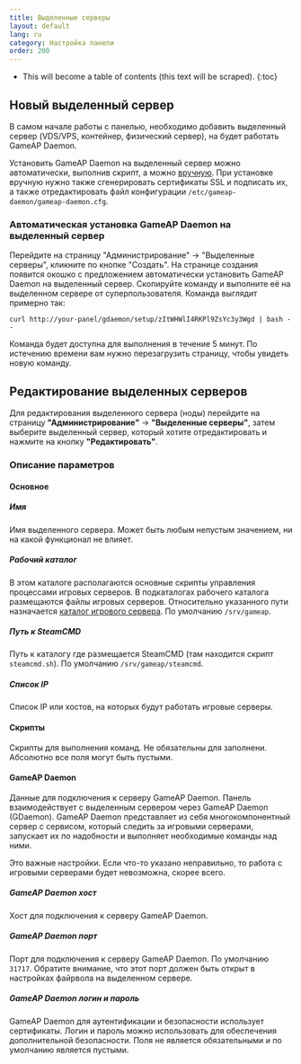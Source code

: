 ```yaml
---
title: Выделенные серверы
layout: default
lang: ru
category: Настройка панели
order: 200
---
```


* This will become a table of contents (this text will be scraped).
{:toc}

## Новый выделенный сервер

В самом начале работы с панелью, необходимо добавить выделенный сервер (VDS/VPS, контейнер, физический сервер), на будет работать GameAP Daemon.

Установить GameAP Daemon на выделенный сервер можно автоматически, выполнив скрипт, а можно [вручную](/ru/gameap_daemon.html). При установке вручную нужно также сгенерировать сертификаты SSL и подписать их, а также отредактировать файл конфигурации `/etc/gameap-daemon/gameap-daemon.cfg`.

### Автоматическая установка GameAP Daemon на выделенный сервер

Перейдите на страницу "Администрирование" -> "Выделенные серверы", кликните по кнопке "Создать".
На странице создания появится окошко с предложением автоматически установить GameAP Daemon на выделенный сервер. Скопируйте команду и выполните её на выделенном сервере от суперпользователя. Команда выглядит примерно так:
```
curl http://your-panel/gdaemon/setup/zItWHWlI4RKPl9ZsYc3y3Wgd | bash --
```
Команда будет доступна для выполнения в течение 5 минут. По истечению времени вам нужно перезагрузить страницу, чтобы увидеть новую команду.

## Редактирование выделенных серверов

Для редактирования выделенного сервера (ноды) перейдите на страницу **"Администрирование"** -> **"Выделенные серверы"**, затем 
выберите выделенный сервер, который хотите отредактировать и нажмите на кнопку **"Редактировать"**.

### Описание параметров

#### Основное

##### Имя

Имя выделенного сервера. Может быть любым непустым значением, ни на какой функционал не влияет.

##### Рабочий каталог

В этом каталоге располагаются основные скрипты управления процессами игровых серверов. В подкаталогах
рабочего каталога размещаются файлы игровых серверов. Относительно указанного пути назначается 
[каталог игрового сервера](/ru/gameap_configure/game_servers.html#каталог). По умолчанию `/srv/gameap`.

##### Путь к SteamCMD

Путь к каталогу где размещается SteamCMD (там находится скрипт `steamcmd.sh`). По умолчанию `/srv/gameap/steamcmd`.

##### Список IP

Список IP или хостов, на которых будут работать игровые серверы.

#### Скрипты

Скрипты для выполнения команд. Не обязательны для заполнени. Абсолютно все поля могут быть пустыми.

#### GameAP Daemon

Данные для подключения к серверу GameAP Daemon. Панель взаимодействует с выделенным сервером через GameAP Daemon 
(GDaemon). GameAP Daemon представляет из себя многокомпонентный сервер с сервисом, который следить за игровыми
серверами, запускает их по надобности и выполняет необходимые команды над ними.

Это важные настройки. Если что-то указано неправильно, то работа с игровыми серверами будет невозможна, скорее всего.

##### GameAP Daemon хост

Хост для подключения к серверу GameAP Daemon.

##### GameAP Daemon порт

Порт для подключения к серверу GameAP Daemon. По умолчанию `31717`. Обратите внимание, что этот порт должен быть
открыт в настройках файрвола на выделенном сервере.

##### GameAP Daemon логин и пароль

GameAP Daemon для аутентификации и безопасности использует сертификаты. Логин и пароль можно использовать для обеспечения
дополнительной безопасности. Поля не является обязательными и по умолчанию является пустыми.
